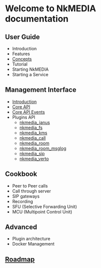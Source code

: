 # Welcome to NkMEDIA documentation

## User Guide
* Introduction
* Features
* [Concepts](concepts.md)
* Tutorial
* Starting NkMEDIA
* Starting a Service

## Management Interface
* [Introduction](intro.md)
* [Core API](api.md)
* [Core API Events](events.md)
* Plugins API
  * [nkmedia_janus](janusi.md)
  * [nkmedia_fs](fs.md)
  * [nkmedia_kms](kms.md)
  * [nkmedia_call](call.md)
  * [nkmedia_room](room.md)
  * [nkmedia_room_msglog](room_msglog.md)
  * [nkmedia_sip](sip.md)
  * [nkmedia_verto](verto.md)
  
## Cookbook
* Peer to Peer calls
* Call through server
* SIP gateways
* Recording
* SFU (Selective Forwarding Unit)
* MCU (Multipoint Control Unit)

## Advanced
* Plugin architecture
* Docker Management

## [Roadmap](roadmap.md)
